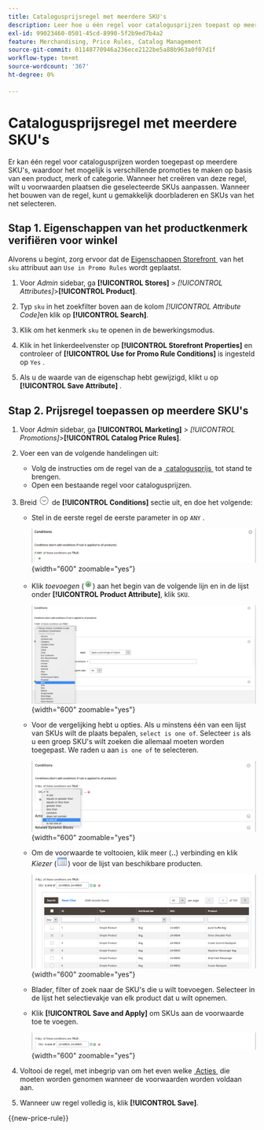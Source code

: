 ```yaml
---
title: Catalogusprijsregel met meerdere SKU's
description: Leer hoe u één regel voor catalogusprijzen toepast op meerdere SKU's.
exl-id: 99023460-0501-45cd-8990-5f2b9ed7b4a2
feature: Merchandising, Price Rules, Catalog Management
source-git-commit: 01148770946a236ece2122be5a88b963a0f07d1f
workflow-type: tm+mt
source-wordcount: '367'
ht-degree: 0%

---
```


# Catalogusprijsregel met meerdere SKU&#39;s

Er kan één regel voor catalogusprijzen worden toegepast op meerdere SKU&#39;s, waardoor het mogelijk is verschillende promoties te maken op basis van een product, merk of categorie. Wanneer het creëren van deze regel, wilt u voorwaarden plaatsen die geselecteerde SKUs aanpassen. Wanneer het bouwen van de regel, kunt u gemakkelijk doorbladeren en SKUs van het net selecteren.

## Stap 1. Eigenschappen van het productkenmerk verifiëren voor winkel

Alvorens u begint, zorg ervoor dat de [&#x200B; Eigenschappen Storefront &#x200B;](../catalog/attribute-product-create.md#step-4-describe-the-storefront-properties) van het `sku` attribuut aan `Use in Promo Rules` wordt geplaatst.

1. Voor _Admin_ sidebar, ga **[!UICONTROL Stores]** > _[!UICONTROL Attributes]_>**[!UICONTROL Product]**.

1. Typ `sku` in het zoekfilter boven aan de kolom _[!UICONTROL Attribute Code]_&#x200B;en klik op **[!UICONTROL Search]**.

1. Klik om het kenmerk `sku` te openen in de bewerkingsmodus.

1. Klik in het linkerdeelvenster op **[!UICONTROL Storefront Properties]** en controleer of **[!UICONTROL Use for Promo Rule Conditions]** is ingesteld op `Yes` .

1. Als u de waarde van de eigenschap hebt gewijzigd, klikt u op **[!UICONTROL Save Attribute]** .

## Stap 2. Prijsregel toepassen op meerdere SKU&#39;s

1. Voor _Admin_ sidebar, ga **[!UICONTROL Marketing]** > _[!UICONTROL Promotions]_>**[!UICONTROL Catalog Price Rules]**.

1. Voer een van de volgende handelingen uit:

   - Volg de instructies om de regel van de a [&#x200B; catalogusprijs &#x200B;](price-rules-catalog.md) tot stand te brengen.
   - Open een bestaande regel voor catalogusprijzen.

1. Breid ![&#x200B; selecteur van de Uitbreiding &#x200B;](../assets/icon-display-expand.png) de **[!UICONTROL Conditions]** sectie uit, en doe het volgende:

   - Stel in de eerste regel de eerste parameter in op `ANY` .

     ![&#x200B; voorwaarde van de catalogusprijs - OM HET EVEN WELK &#x200B;](./assets/multiple-skus-condition1.png){width="600" zoomable="yes"}

   - Klik _toevoegen_ (![&#x200B; pictogram &#x200B;](../assets/icon-add-green-circle.png)) aan het begin van de volgende lijn en in de lijst onder **[!UICONTROL Product Attribute]**, klik `SKU`.

     ![&#x200B; voorwaarde van de de prijsregel van de Catalogus - SKU is één van &#x200B;](./assets/multiple-skus-condition1a.png){width="600" zoomable="yes"}

   - Voor de vergelijking hebt u opties. Als u minstens één van een lijst van SKUs wilt de plaats bepalen, `select is one of`. Selecteer `is` als u een groep SKU&#39;s wilt zoeken die allemaal moeten worden toegepast. We raden u aan `is one of` te selecteren.

     ![&#x200B; voorwaarde van de de prijsregel van de Catalogus - SKU is één van &#x200B;](./assets/multiple-skus-condition1b.png){width="600" zoomable="yes"}

   - Om de voorwaarde te voltooien, klik meer (**..**) verbinding en klik _Kiezer_ (![&#x200B; pictogram van de Lijst &#x200B;](../assets/icon-list-chooser.png)) voor de lijst van beschikbare producten.

     ![&#x200B; voorwaarde van de de prijsregel van de Catalogus - veelvoudige SKUs &#x200B;](./assets/multiple-skus-condition2b.png){width="600" zoomable="yes"}

   - Blader, filter of zoek naar de SKU&#39;s die u wilt toevoegen. Selecteer in de lijst het selectievakje van elk product dat u wilt opnemen.

   - Klik **[!UICONTROL Save and Apply]** om SKUs aan de voorwaarde toe te voegen.

     ![&#x200B; voorwaarde van de de prijsregel van de Catalogus - veelvoudige SKUs &#x200B;](./assets/multiple-skus-condition2.png){width="600" zoomable="yes"}

1. Voltooi de regel, met inbegrip van om het even welke [&#x200B; Acties &#x200B;](price-rules-catalog.md) die moeten worden genomen wanneer de voorwaarden worden voldaan aan.

1. Wanneer uw regel volledig is, klik **[!UICONTROL Save]**.

{{new-price-rule}}

